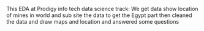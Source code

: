 This EDA at Prodigy info tech data science track:
We get data show location of mines in world and sub site the data to get the Egypt part then cleaned the data and draw maps and location and answered some questions 
